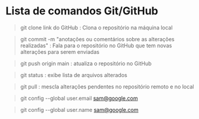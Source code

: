 # Lista de comandos Git/GitHub

> git clone link do GitHub : Clona o repositório na máquina local

> git commit -m "anotações ou comentários sobre as alterações realizadas" : Fala para o repositório no GitHub que tem novas alterações para serem enviadas

> git push origin main : atualiza o repositório no GitHub

> git status : exibe lista de arquivos alterados

> git pull :  mescla alterações pendentes no repositório remoto e no local

> git config --global user.email sam@google.com

> git config --global user.name sam@google.com